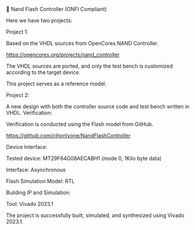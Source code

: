 	Nand Flash Controller (ONFI Compliant)

Here we have two projects:

Project 1:

Based on the VHDL sources from OpenCores NAND Controller.

https://opencores.org/projects/nand_controller

The VHDL sources are ported, and only the test bench is customized according to the target device.

This project serves as a reference model.


Project 2:

A new design with both the controller source code and test bench written in VHDL.
Verification:

Verification is conducted using the Flash model from GitHub.

https://github.com/cjhonlyone/NandFlashController


Device Interface:

Tested device: MT29F64G08AECABH1 (mode 0, 1Kilo byte data)

Interface: Asynchronous

Flash Simulation Model: RTL


Building IP and Simulation:

Tool: Vivado 2023.1

The project is successfully built, simulated, and synthesized using Vivado 2023.1.




